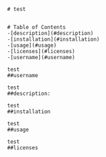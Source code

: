 
    # test
    
  
    # Table of Contents
    -[description](#description)
    -[installation](#installation)
    -[usage](#usage)
    -[licenses](#licenses)
    -[username](#username)
  
    test
    ##username
  
    test
    ##description:
  
    test
    ##installation
  
    test
    ##usage
  
    test
    ##licenses 
  
  